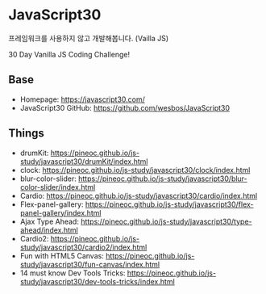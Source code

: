 # JavaScript30

프레임워크를 사용하지 않고 개발해봅니다. (Vailla JS)

30 Day Vanilla JS Coding Challenge!

## Base

- Homepage: https://javascript30.com/
- JavaScript30 GitHub: https://github.com/wesbos/JavaScript30

## Things

- drumKit: https://pineoc.github.io/js-study/javascript30/drumKit/index.html
- clock: https://pineoc.github.io/js-study/javascript30/clock/index.html
- blur-color-slider: https://pineoc.github.io/js-study/javascript30/blur-color-slider/index.html
- Cardio: https://pineoc.github.io/js-study/javascript30/cardio/index.html
- Flex-panel-gallery: https://pineoc.github.io/js-study/javascript30/flex-panel-gallery/index.html
- Ajax Type Ahead: https://pineoc.github.io/js-study/javascript30/type-ahead/index.html
- Cardio2: https://pineoc.github.io/js-study/javascript30/cardio2/index.html
- Fun with HTML5 Canvas: https://pineoc.github.io/js-study/javascript30/fun-canvas/index.html
- 14 must know Dev Tools Tricks: https://pineoc.github.io/js-study/javascript30/dev-tools-tricks/index.html
